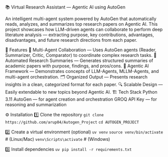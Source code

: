 📚 Virtual Research Assistant — Agentic AI using AutoGen

An intelligent multi-agent system powered by AutoGen that automatically reads, analyzes, and summarizes top research papers on Agentic AI.
This project showcases how LLM-driven agents can collaborate to perform deep literature analysis — extracting purpose, key contributions, advantages, disadvantages, and future research directions from each paper.

🚀 Features
🤖 Multi-Agent Collaboration — Uses AutoGen agents (Reader, Summarizer, Critic, Comparator) to coordinate complex research tasks.
📄 Automated Research Summaries — Generates structured summaries of academic papers with purpose, findings, and pros/cons.
🧠 Agentic AI Framework — Demonstrates concepts of LLM-Agents, MLLM-Agents, and multi-agent orchestration.
🗂️ Organized Output — Presents research insights in a clean, categorized format for each paper.
🔍 Scalable Design — Easily extendable to new topics beyond Agentic AI.
🏗️ Tech Stack
Python 3.11
AutoGen — for agent creation and orchestration
GROQ API Key — for reasoning and summarization


⚙️ Installation
1️⃣ Clone the repository
```git clone https://github.com/arup04/Autogen_Project```
```cd AUTOGEN_PROJECT```

2️⃣ Create a virtual environment (optional)
```uv venv```
```source venv/bin/activate```   # (Linux/Mac)
```venv\Scripts\activate```      # (Windows)

3️⃣ Install dependencies
```uv pip install -r requirements.txt```
